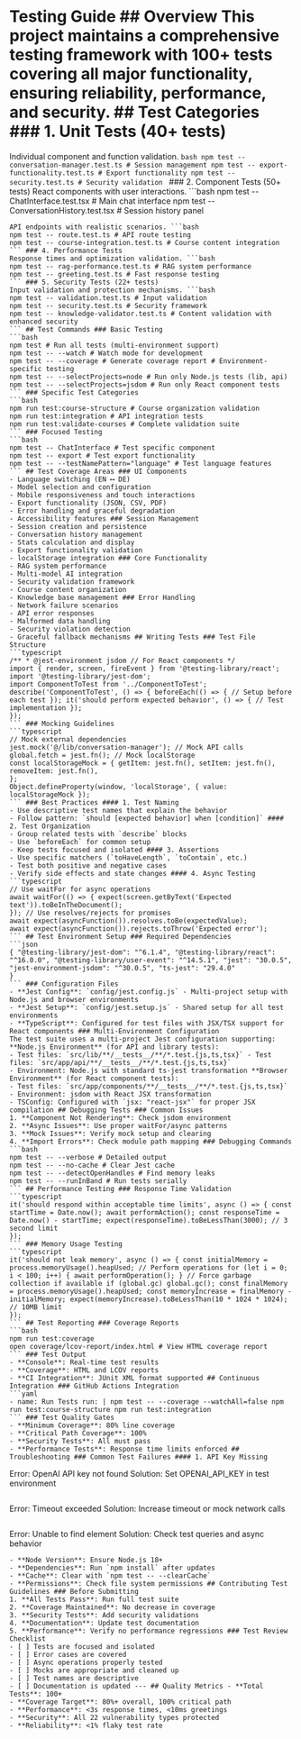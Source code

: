 # Testing Guide ## Overview This project maintains a comprehensive testing framework with 100+ tests covering all major functionality, ensuring reliability, performance, and security. ## Test Categories ### 1. Unit Tests (40+ tests)
Individual component and function validation. ```bash
npm test -- conversation-manager.test.ts # Session management
npm test -- export-functionality.test.ts # Export functionality npm test -- security.test.ts # Security validation
``` ### 2. Component Tests (50+ tests) React components with user interactions. ```bash
npm test -- ChatInterface.test.tsx # Main chat interface
npm test -- ConversationHistory.test.tsx # Session history panel
``` ### 3. Integration Tests (20+ tests)
API endpoints with realistic scenarios. ```bash
npm test -- route.test.ts # API route testing
npm test -- course-integration.test.ts # Course content integration
``` ### 4. Performance Tests
Response times and optimization validation. ```bash
npm test -- rag-performance.test.ts # RAG system performance
npm test -- greeting.test.ts # Fast response testing
``` ### 5. Security Tests (22+ tests)
Input validation and protection mechanisms. ```bash
npm test -- validation.test.ts # Input validation
npm test -- security.test.ts # Security framework
npm test -- knowledge-validator.test.ts # Content validation with enhanced security
``` ## Test Commands ### Basic Testing
```bash
npm test # Run all tests (multi-environment support)
npm test -- --watch # Watch mode for development
npm test -- --coverage # Generate coverage report # Environment-specific testing
npm test -- --selectProjects=node # Run only Node.js tests (lib, api)
npm test -- --selectProjects=jsdom # Run only React component tests
``` ### Specific Test Categories
```bash
npm run test:course-structure # Course organization validation
npm run test:integration # API integration tests
npm run test:validate-courses # Complete validation suite
``` ### Focused Testing
```bash
npm test -- ChatInterface # Test specific component
npm test -- export # Test export functionality
npm test -- --testNamePattern="language" # Test language features
``` ## Test Coverage Areas ### UI Components
- Language switching (EN ⟷ DE)
- Model selection and configuration
- Mobile responsiveness and touch interactions
- Export functionality (JSON, CSV, PDF)
- Error handling and graceful degradation
- Accessibility features ### Session Management
- Session creation and persistence
- Conversation history management
- Stats calculation and display
- Export functionality validation
- localStorage integration ### Core Functionality
- RAG system performance
- Multi-model AI integration
- Security validation framework
- Course content organization
- Knowledge base management ### Error Handling
- Network failure scenarios
- API error responses
- Malformed data handling
- Security violation detection
- Graceful fallback mechanisms ## Writing Tests ### Test File Structure
```typescript
/** * @jest-environment jsdom // For React components */
import { render, screen, fireEvent } from '@testing-library/react';
import '@testing-library/jest-dom';
import ComponentToTest from '../ComponentToTest'; describe('ComponentToTest', () => { beforeEach(() => { // Setup before each test }); it('should perform expected behavior', () => { // Test implementation });
});
``` ### Mocking Guidelines
```typescript
// Mock external dependencies
jest.mock('@/lib/conversation-manager'); // Mock API calls
global.fetch = jest.fn(); // Mock localStorage
const localStorageMock = { getItem: jest.fn(), setItem: jest.fn(), removeItem: jest.fn(),
};
Object.defineProperty(window, 'localStorage', { value: localStorageMock });
``` ### Best Practices #### 1. Test Naming
- Use descriptive test names that explain the behavior
- Follow pattern: `should [expected behavior] when [condition]` #### 2. Test Organization
- Group related tests with `describe` blocks
- Use `beforeEach` for common setup
- Keep tests focused and isolated #### 3. Assertions
- Use specific matchers (`toHaveLength`, `toContain`, etc.)
- Test both positive and negative cases
- Verify side effects and state changes #### 4. Async Testing
```typescript
// Use waitFor for async operations
await waitFor(() => { expect(screen.getByText('Expected text')).toBeInTheDocument();
}); // Use resolves/rejects for promises
await expect(asyncFunction()).resolves.toBe(expectedValue);
await expect(asyncFunction()).rejects.toThrow('Expected error');
``` ## Test Environment Setup ### Required Dependencies
```json
{ "@testing-library/jest-dom": "^6.1.4", "@testing-library/react": "^16.0.0", "@testing-library/user-event": "^14.5.1", "jest": "30.0.5", "jest-environment-jsdom": "^30.0.5", "ts-jest": "29.4.0"
}
``` ### Configuration Files
- **Jest Config**: `config/jest.config.js` - Multi-project setup with Node.js and browser environments
- **Jest Setup**: `config/jest.setup.js` - Shared setup for all test environments
- **TypeScript**: Configured for test files with JSX/TSX support for React components ### Multi-Environment Configuration
The test suite uses a multi-project Jest configuration supporting: **Node.js Environment** (for API and library tests):
- Test files: `src/lib/**/__tests__/**/*.test.{js,ts,tsx}` - Test files: `src/app/api/**/__tests__/**/*.test.{js,ts,tsx}`
- Environment: Node.js with standard ts-jest transformation **Browser Environment** (for React component tests):
- Test files: `src/app/components/**/__tests__/**/*.test.{js,ts,tsx}`
- Environment: jsdom with React JSX transformation
- TSConfig: Configured with `jsx: "react-jsx"` for proper JSX compilation ## Debugging Tests ### Common Issues
1. **Component Not Rendering**: Check jsdom environment
2. **Async Issues**: Use proper waitFor/async patterns
3. **Mock Issues**: Verify mock setup and clearing
4. **Import Errors**: Check module path mapping ### Debugging Commands
```bash
npm test -- --verbose # Detailed output
npm test -- --no-cache # Clear Jest cache
npm test -- --detectOpenHandles # Find memory leaks
npm test -- --runInBand # Run tests serially
``` ## Performance Testing ### Response Time Validation
```typescript
it('should respond within acceptable time limits', async () => { const startTime = Date.now(); await performAction(); const responseTime = Date.now() - startTime; expect(responseTime).toBeLessThan(3000); // 3 second limit
});
``` ### Memory Usage Testing
```typescript
it('should not leak memory', async () => { const initialMemory = process.memoryUsage().heapUsed; // Perform operations for (let i = 0; i < 100; i++) { await performOperation(); } // Force garbage collection if available if (global.gc) global.gc(); const finalMemory = process.memoryUsage().heapUsed; const memoryIncrease = finalMemory - initialMemory; expect(memoryIncrease).toBeLessThan(10 * 1024 * 1024); // 10MB limit
});
``` ## Test Reporting ### Coverage Reports
```bash
npm run test:coverage
open coverage/lcov-report/index.html # View HTML coverage report
``` ### Test Output
- **Console**: Real-time test results
- **Coverage**: HTML and LCOV reports
- **CI Integration**: JUnit XML format supported ## Continuous Integration ### GitHub Actions Integration
```yaml
- name: Run Tests run: | npm test -- --coverage --watchAll=false npm run test:course-structure npm run test:integration
``` ### Test Quality Gates
- **Minimum Coverage**: 80% line coverage
- **Critical Path Coverage**: 100%
- **Security Tests**: All must pass
- **Performance Tests**: Response time limits enforced ## Troubleshooting ### Common Test Failures #### 1. API Key Missing
```
Error: OpenAI API key not found
Solution: Set OPENAI_API_KEY in test environment
``` #### 2. Network Timeouts
```
Error: Timeout exceeded
Solution: Increase timeout or mock network calls
``` #### 3. Component Not Found
```
Error: Unable to find element
Solution: Check test queries and async behavior
``` ### Test Environment Issues
- **Node Version**: Ensure Node.js 18+
- **Dependencies**: Run `npm install` after updates
- **Cache**: Clear with `npm test -- --clearCache`
- **Permissions**: Check file system permissions ## Contributing Test Guidelines ### Before Submitting
1. **All Tests Pass**: Run full test suite
2. **Coverage Maintained**: No decrease in coverage
3. **Security Tests**: Add security validations
4. **Documentation**: Update test documentation
5. **Performance**: Verify no performance regressions ### Test Review Checklist
- [ ] Tests are focused and isolated
- [ ] Error cases are covered
- [ ] Async operations properly tested
- [ ] Mocks are appropriate and cleaned up
- [ ] Test names are descriptive
- [ ] Documentation is updated --- ## Quality Metrics - **Total Tests**: 100+
- **Coverage Target**: 80%+ overall, 100% critical path
- **Performance**: <3s response times, <10ms greetings
- **Security**: All 22 vulnerability types protected
- **Reliability**: <1% flaky test rate